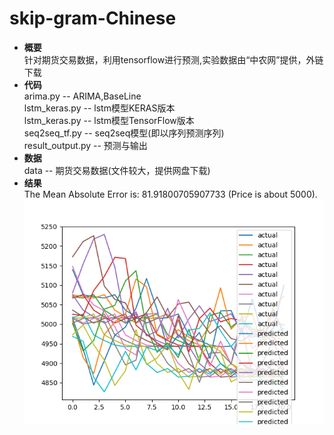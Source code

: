 # skip-gram-Chinese
- **概要**<br>
针对期货交易数据，利用tensorflow进行预测,实验数据由“中农网”提供，外链下载
- **代码**<br>
arima.py -- ARIMA,BaseLine<br>
lstm_keras.py -- lstm模型KERAS版本<br>
lstm_keras.py -- lstm模型TensorFlow版本<br>
seq2seq_tf.py -- seq2seq模型(即以序列预测序列)<br>
result_output.py -- 预测与输出<br>
- **数据**<br>
data -- 期货交易数据(文件较大，提供网盘下载)<br>
- **结果**<br>
The Mean Absolute Error is: 81.91800705907733 (Price is about 5000).
![image](http://github.com/RilaShu/stock-price-prediction-deep-learning/raw/master/images/result.png)